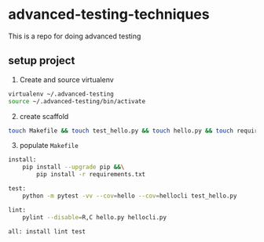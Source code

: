 # advanced-testing-techniques
This is a repo for doing advanced testing

## setup project

1. Create and source virtualenv

```bash
virtualenv ~/.advanced-testing
source ~/.advanced-testing/bin/activate
```

2. create scaffold 

```bash
touch Makefile && touch test_hello.py && touch hello.py && touch requirements.txt
```

3. populate `Makefile`

```bash
install:
    pip install --upgrade pip &&\
        pip install -r requirements.txt

test:
    python -m pytest -vv --cov=hello --cov=hellocli test_hello.py

lint:
    pylint --disable=R,C hello.py hellocli.py

all: install lint test
```
